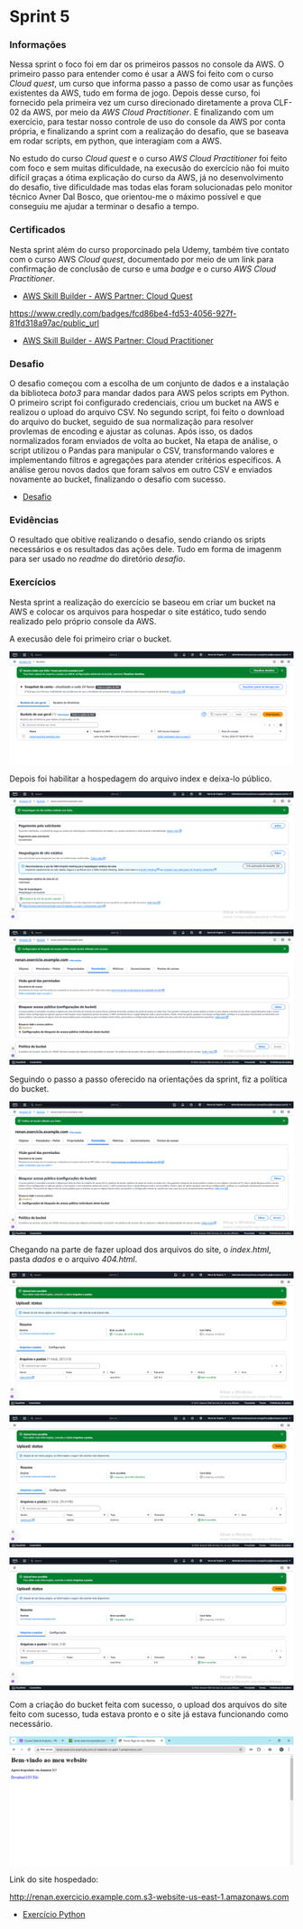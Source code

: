 # Sprint 5
### Informações
Nessa sprint o foco foi em dar os primeiros passos no console da AWS. O primeiro passo para entender como é usar a AWS foi feito com o curso *Cloud quest*, um curso que informa passo a passo de como usar as funções existentes da AWS, tudo em forma de jogo. Depois desse curso, foi fornecido pela primeira vez um curso direcionado diretamente a prova CLF-02 da AWS, por meio da *AWS Cloud Practitioner*. E finalizando com um exercício, para testar nosso controle de uso do console da AWS por conta própria, e finalizando a sprint com a realização do desafio, que se baseava em rodar scripts, em python, que interagiam com a AWS.

No estudo do curso *Cloud quest* e o curso *AWS Cloud Practitioner* foi feito com foco e sem muitas dificuldade, na execusão do exercício não foi muito difícil graças a ótima explicação do curso da AWS, já no desenvolvimento do desafio, tive dificuldade mas todas elas foram solucionadas pelo monitor técnico Avner Dal Bosco, que orientou-me o máximo possível e que conseguiu me ajudar a terminar o desafio a tempo.
### Certificados
Nesta sprint além do curso proporcinado pela Udemy, também tive contato com o curso AWS *Cloud quest*, documentado por meio de um link para confirmação de conclusão de curso e uma *badge* e o curso  *AWS Cloud Practitioner*.


- [AWS Skill Builder - AWS Partner: Cloud Quest](./certificados/Aws_Cloud_Quest_Cloud_Practitioner.png)


https://www.credly.com/badges/fcd86be4-fd53-4056-927f-81fd318a97ac/public_url


- [AWS Skill Builder - AWS Partner: Cloud Practitioner](./certificados/AWS_Skill_Builder_Course_Completion_Certificate.pdf)


### Desafio
O desafio começou com a escolha de um conjunto de dados e a  instalação da biblioteca *boto3* para mandar dados para AWS pelos scripts em Python. O primeiro script foi configurado credenciais, criou um bucket na AWS e realizou o upload do arquivo CSV. No segundo script, foi feito o download do arquivo do bucket, seguido de sua normalização para resolver provlemas de encoding e ajustar as colunas. Após isso, os dados normalizados foram enviados de volta ao bucket, Na etapa de análise, o script utilizou o Pandas para manipular o CSV, transformando valores e implementando filtros e agregações para atender critérios específicos. A análise gerou novos dados que foram salvos em outro CSV e enviados novamente ao bucket, finalizando o desafio com sucesso.


- [Desafio](./desafio/)

### Evidências
O resultado que obitive realizando o desafio, sendo criando os sripts necessários e os resultados das ações dele. Tudo em forma de imagenm para ser usado no *readme* do diretório *desafio*.
### Exercícios
Nesta sprint a realização do exercício se baseou em criar um bucket na AWS e colocar os arquivos para hospedar o site estático, tudo sendo realizado pelo próprio console da AWS.

A execusão dele foi primeiro criar o bucket.


![Imagem Criando o Bucket](./exercicios/CriandoBucket.png)


Depois foi habilitar a hospedagem do arquivo index e deixa-lo público.



![Imagem Habilitando Hospedagem](./exercicios/HabilitandoHospedagem.png)


![Imagem Hospedagem Pública](./exercicios/HospedagemPubilca.png)


Seguindo o passo a passo oferecido na orientações da sprint, fiz a política do bucket.


![Imagem Política do Bucket](./exercicios/PoliticaBucketNova.png)


Chegando na parte de fazer upload dos arquivos do site, o *index.html*, pasta *dados* e o arquivo *404.html*.


![Imagem Arquivo Index](./exercicios/UploadIndex.png)



![Imagem Pasta Dados](./exercicios/UploadPastaDados.png)



![Imagem Arquivo de Erro](./exercicios/UploadArquivoErro.png)


Com a criação do bucket feita com sucesso, o upload dos arquivos do site feito com sucesso, tuda estava pronto e o site já estava funcionando como necessário.


![Imagem Hospedagem Concluída ](./exercicios/HospedagemConcluida.png)


Link do site hospedado:

http://renan.exercicio.example.com.s3-website-us-east-1.amazonaws.com

- [Exercício Python](./exercicios/)